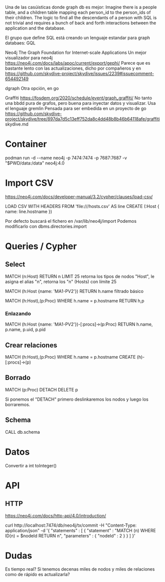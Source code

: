 Una de las casúisticas donde graph db es mejor:
Imagine there is a people table, and a children table mapping each person_id to the person_ids of their children. The logic to find all the descendants of a person with SQL is not trivial and requires a bunch of back and forth interactions between the application and the database.


El grupo que define SQL está creando un lenguaje estandar para graph databaes:
GQL


Neo4j
The Graph Foundation for Internet-scale Applications
  Un mejor visualizador para neo4j
  https://neo4j.com/docs/labs/apoc/current/export/gephi/
  Parece que es bastante lento con las actualizaciones, dicho por compañeros y en https://github.com/skydive-project/skydive/issues/2239#issuecomment-654492149

dgraph
Otra opción, en go

Graffiti
https://fosdem.org/2020/schedule/event/graph_graffiti/
No tanto una bbdd pura de grafos, pero buena para inyectar datos y visualizar. Usa el lenguaje gremlin
Pensada para ser embedida en un proyecto de go
https://github.com/skydive-project/skydive/tree/897da7d5c13eff752da8c4dd48b8b46b64118afe/graffiti
skydive.md


# Container
podman run -d --name neo4j -p 7474:7474 -p 7687:7687 -v "$PWD/data:/data" neo4j:4.0


# Import CSV
https://neo4j.com/docs/developer-manual/3.2/cypher/clauses/load-csv/

LOAD CSV WITH HEADERS FROM 'file:///hosts.csv' AS line
CREATE (:Host { name: line.hostname })

Por defecto buscará el fichero en /var/lib/neo4j/import
Podemos modificarlo con dbms.directories.import


# Queries / Cypher

## Select
MATCH (n:Host) RETURN n LIMIT 25
  retorna los tipos de nodos "Host", le asigna el alias "n", retorna los "n" (Hosts) con límite 25

MATCH (h:Host {name: 'MA1-PV2'})
RETURN h.name
  filtrado básico

MATCH (h:Host),(p:Proc)
WHERE h.name = p.hostname
RETURN h,p


### Enlazando
MATCH (h:Host {name: 'MA1-PV2'})-[:procs]->(p:Proc)
RETURN h.name, p.name, p.uid, p.pid


## Crear relaciones
MATCH (h:Host),(p:Proc)
WHERE h.name = p.hostname
CREATE (h)-[:procs]->(p)


## Borrado
MATCH (p:Proc)
DETACH DELETE p

Si ponemos el "DETACH" primero deslinkaremos los nodos y luego los borraremos.


## Schema
CALL db.schema



# Datos
Convertir a int
toInteger()



# API

## HTTP
https://neo4j.com/docs/http-api/4.0/introduction/

curl http://localhost:7474/db/neo4j/tx/commit -H "Content-Type: application/json" -d '{
  "statements" : [ {
    "statement" : "MATCH (n) WHERE ID(n) = $nodeId RETURN n",
    "parameters" : {
      "nodeId" : 2
    }
  } ]
}'



# Dudas
Es tiempo real?
Si tenemos decenas miles de nodos y miles de relaciones como de rápido es actualizarla?
